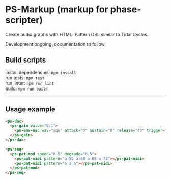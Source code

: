 # PS-Markup (markup for phase-scripter)
Create audio graphs with HTML. Pattern DSL similar to Tidal Cycles.

Development ongoing, documentation to follow.

## Build scripts
install dependencies: `npm install`  
run tests: `npm test`  
run linter: `npm run lint`  
build: `npm run build`  

---

## Usage example

```html
<ps-dac>
  <ps-gain value="0.1">
    <ps-env-osc wav="squ" attack="0" sustain="0" release="40" trigger="a"></ps-env-osc>
  </ps-gain>
</ps-dac>

<ps-seq>
  <ps-pat-mod speed="0.5" degrade="0.5">
    <ps-pat-midi pattern="a:52 a:60 a:65 a:72"></ps-pat-midi>
    <ps-pat-midi pattern="a a a"></ps-pat-midi>
  </ps-pat-mod>
</ps-seq>
```
